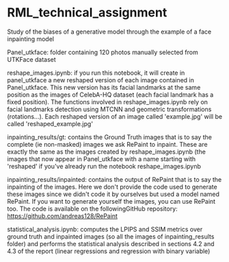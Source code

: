 # RML_technical_assignment
Study of the biases of a generative model through the example of a face inpainting model

Panel_utkface: folder containing 120 photos manually selected from UTKFace dataset

reshape_images.ipynb: if you run this notebook, it will create in panel_utkface a new reshaped version of each image contained in Panel_utkface. This new version has its facial landmarks at the same position as the images of CelebA-HQ dataset (each facial landmark has a fixed position). The functions involved in reshape_images.ipynb rely on facial landmarks detection using MTCNN and geometric transformations (rotations...). Each reshaped version of an image called 'example.jpg' will be called 'reshaped_example.jpg'

inpainting_results/gt: contains the Ground Truth images that is to say the complete (ie non-masked) images we ask RePaint to inpaint. These are exactly the same as the images created by reshape_images.ipynb (the images that now appear in Panel_utkface with a name starting with 'reshaped' if you've already run the notebook reshape_images.ipynb

inpainting_results/inpainted: contains the output of RePaint that is to say the inpainting of the images. Here we don't provide the code used to generate these images since we didn't code it by ourselves but used a model named RePaint. If you want to generate yourself the images, you can use RePaint too. The code is available on the followingGitHub repository: https://github.com/andreas128/RePaint

statistical_analysis.ipynb: computes the LPIPS and SSIM metrics over ground truth and inpainted images (so all the images of inpainting_results folder) and performs the statistical analysis described in sections 4.2 and 4.3 of the report (linear regressions and regression with binary variable)
